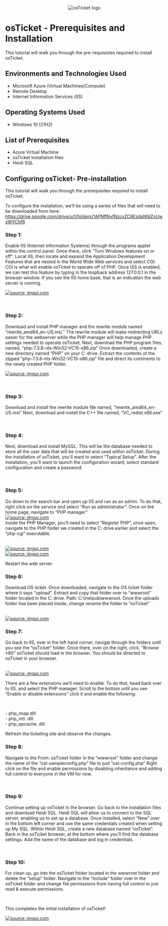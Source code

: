 <p align="center">
<img src="https://i.imgur.com/Clzj7Xs.png" alt="osTicket logo"/>
</p>

<h1>osTicket - Prerequisites and Installation</h1>
This tutorial will walk you through the pre-requisistes required to install osTicket.<br />


<h2>Environments and Technologies Used</h2>

- Microsoft Azure (Virtual Machines/Compute)
- Remote Desktop
- Internet Information Services (IIS)

<h2>Operating Systems Used </h2>

- Windows 10</b> (21H2)

<h2>List of Prerequisites</h2>

- Azure Virtual Machine
- osTicket Installation files 
- Heidi SQL


<h2> Configuring osTicket- Pre-installation </h2>

This tutorial will walk you through the prerequisites required to install osTicket.

To configure the installation, we’ll be using a series of files that will need to be downloaded from here: https://drive.google.com/drive/u/1/folders/1APMfNyfNzcxZC6EzdaNfdZsUwxWYChf6

<h3>Step 1:</h3>

<p>Enable IIS (Internet Information Systems) through the programs applet within the control panel. Once there, click “Turn Windows features on or off”. Locat IIS, then locate and expand the Application Development Features that are nested in the World Wide Web services and select CGI. CGI is what will enable osTicket to operate off of PHP. 
Once ISS is enabled, we can test this feature by typing in the loopback address 127.0.0.1 in the browser window. If you see the IIS home base, that is an indication the web server is running. </p>

<a href="https://imgur.com/p059b86"><img src="https://i.imgur.com/p059b86.png" title="source: imgur.com" /></a>

</br>

<h3>Step 2:</h3>
<p>Download and install PHP manager and the rewrite module named “rewrite_amd64_en-US.msi.” The rewrite module will make redirecting URLs easier for the webserver while the PHP manager will help manage PHP settings needed to operate osTicket. 
Next, download the PHP program files, named, “php-7.3.8-nts-Win32-VC15-x86.zip”
Once downloaded, create a new directory named “PHP” on your C: drive. 
Extract the contents of the zipped “php-7.3.8-nts-Win32-VC15-x86.zip” file and direct its continents to the newly created PHP folder. </p>

<a href="https://imgur.com/wiv0kkK"><img src="https://i.imgur.com/wiv0kkK.png" title="source: imgur.com" /></a>

</br>

<h3>Step 3:</h3>

<p>Download and install the rewrite module file named, “rewrite_amd64_en-US.msi”
Next, download and install the C++ file named, “VC_redist.x86.exe”</p>

</br>

<h3>Step 4: </h3>

<p>Next, download and install MySQL. This will be the database needed to store all the user data that will be created and used within osTicket. 
During the installation of osTicket, you’ll want to select “Typical Setup”. After the installation, you’ll want to launch the configuration wizard, select standard configuration and create a password. </p>

</br>

<h3>Step 5: </h3>

<p>Go down to the search bar and open up IIS and run as an admin. To do that, right click on the service and select “Run as administrator”. Once on the home page, navigate to “PHP manager” 
 </br>
    <a href="https://imgur.com/QfLFxCr"><img src="https://i.imgur.com/QfLFxCr.png" title="source: imgur.com" /></a>
 </br>
Inside the PHP Manager, you’ll need to select “Register PHP”, once open, navigate to the PHP folder we created in the C: drive earlier and select the “php-cgi” executable. </p>
</br>
<a href="https://imgur.com/Lu71So0"><img src="https://i.imgur.com/Lu71So0.png" title="source: imgur.com" /></a>
</br>
<a href="https://imgur.com/GuVg33p"><img src="https://i.imgur.com/GuVg33p.png" title="source: imgur.com" /></a>
</br>
<p>Restart the web server </p>


<h3> Step 6: </h3>

<p> Download OS ticket. Once downloaded, navigate to the OS ticket folder where it says “upload”. Extract and copy that folder over to “wwwroot” folder located in the C: drive. Path: C:\inetpub\wwwroot. Once the uploads folder has been placed inside, change rename the folder to “osTicket” </p>

</br>
<a href="https://imgur.com/vdPfDq4"><img src="https://i.imgur.com/vdPfDq4.png" title="source: imgur.com" /></a>


</br>

<h3>Step 7: </h3>

<p>Go back to IIS, over in the left hand corner, navigat through the folders until you see the “osTicket”  folder. Once there, over on the right, click, “Browse *80” osTicket should load in the browser. You should be directed to osTicket in your browser. </p>

</br>
<a href="https://imgur.com/t0v2XOC"><img src="https://i.imgur.com/t0v2XOC.png" title="source: imgur.com" /></a>

<p>There are a few extensions we’ll need to enable. To do that, head back over to IIS, and select the PHP manager. Scroll to the bottom until you see “Enable or disable extensions” click it and enable the following:</p>
</br>
<p>
    - php_imap.dill </br>
    - php_intl. dill </br>
    - php_opcache. dill </br>
</p>
<p>Refresh the ticketing site and observe the changes.</p>

<h3>Step 8:</h3>

<p>Navigate to the From: osTicket folder in the “wwwroot” folder and change the name of the “ost-sampleconfig.php” file to just “ost-config.php” 
Right click on the file and enable permissions by disabling inheritance and adding full control to everyone in the VM for now. </p>

</br>

<h3>Step 9:</h3>

<p> Continue setting up osTicket in the browser. 
Go back to the installation files and download Heidi SQL. Heidi SQL will allow us to connect to the SQL server, enabling us to set up a database. 
Once installed, select “New” over in the bottom left corner and use the same credentials created when setting up My SQL. Within Heidi SQL, create a new database named “osTicket”. 
Back in the osTicket browser, at the bottom where you’ll find the database settings. Add the name of the database and log in credentials. </p>

</br>

<h3>Step 10:</h3>

<p>For clean up, go into the osTicket folder located in the wwwroot folder and delete the “setup” folder. 
Navigate to the “include” folder over in the osTicket folder and change file permissions from having full control to just read & execute permissions. </p>

</br>

<p>This completes the initial installation of osTicket! </p>

<a href="https://imgur.com/Bw3ykc6"><img src="https://i.imgur.com/Bw3ykc6.png" title="source: imgur.com" /></a>
